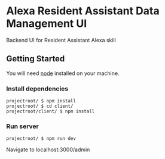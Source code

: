 # Alexa Resident Assistant Data Management UI

Backend UI for Resident Assistant Alexa skill

## Getting Started

You will need [node](https://nodejs.org/en/) installed on your machine.

### Install dependencies

```
projectroot/ $ npm install
projectroot/ $ cd client/
projectroot/client/ $ npm install
```

### Run server

```
projectroot/ $ npm run dev
```

Navigate to localhost:3000/admin
